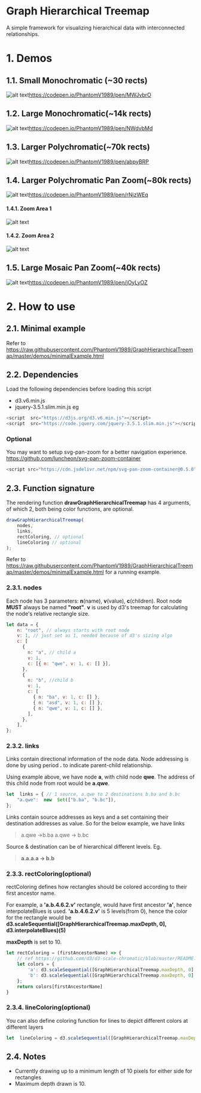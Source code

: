 # Graph Hierarchical Treemap
A simple framework for visualizing hierarchical data with interconnected relationships.


# 1. Demos
## 1.1. Small Monochromatic (~30 rects)
![alt text](https://github.com/PhantomV1989/GraphHierarchicalTreemap/raw/master/demos/img/smallMonochromatic_36.jpg)https://codepen.io/PhantomV1989/pen/MWJvbrO

## 1.2. Large Monochromatic(~14k rects)
![alt text](https://github.com/PhantomV1989/GraphHierarchicalTreemap/raw/master/demos/img/largeMonochromatic_13941.jpg)https://codepen.io/PhantomV1989/pen/NWdvbMd

## 1.3. Larger Polychromatic(~70k rects)
![alt text](https://github.com/PhantomV1989/GraphHierarchicalTreemap/raw/master/demos/img/largePolychromatic_74938.jpg)https://codepen.io/PhantomV1989/pen/abpyBRP

## 1.4. Larger Polychromatic Pan Zoom(~80k rects)
![alt text](https://github.com/PhantomV1989/GraphHierarchicalTreemap/raw/master/demos/img/largePolychromaticPanZoom_84937.jpg)https://codepen.io/PhantomV1989/pen/rNjzWEq
#### 1.4.1. Zoom Area 1
![alt text](https://github.com/PhantomV1989/GraphHierarchicalTreemap/raw/master/demos/img/zoomArea1.jpg)
#### 1.4.2. Zoom Area 2
![alt text](https://github.com/PhantomV1989/GraphHierarchicalTreemap/raw/master/demos/img/zoomArea2.jpg)
## 1.5. Large Mosaic Pan Zoom(~40k rects)
![alt text](https://github.com/PhantomV1989/GraphHierarchicalTreemap/raw/master/demos/img/largeMosaicPanZoom_45810.jpg)https://codepen.io/PhantomV1989/pen/jOyLyOZ


# 2. How to use

## 2.1. Minimal example
Refer to 
https://raw.githubusercontent.com/PhantomV1989/GraphHierarchicalTreemap/master/demos/minimalExample.html

## 2.2. Dependencies
Load the following dependencies before loading this script
- d3.v6.min.js
- jquery-3.5.1.slim.min.js
eg
```js
<script  src="https://d3js.org/d3.v6.min.js"></script>
<script  src="https://code.jquery.com/jquery-3.5.1.slim.min.js"></script>
```
### Optional
You may want to setup svg-pan-zoom for a better navigation experience.
https://github.com/luncheon/svg-pan-zoom-container
```js
<script src="https://cdn.jsdelivr.net/npm/svg-pan-zoom-container@0.5.0"></script>
```
## 2.3. Function signature
The rendering function **drawGraphHierarchicalTreemap** has 4 arguments, of which 2, both being color functions, are optional.
```js
drawGraphHierarchicalTreemap(
	nodes,
	links,
	rectColoring, // optional
	lineColoring // optional
);
```
Refer to https://raw.githubusercontent.com/PhantomV1989/GraphHierarchicalTreemap/master/demos/minimalExample.html for a running example.
### 2.3.1. nodes
Each node has 3 parameters: **n**(name), **v**(value), **c**(children).
Root node **MUST** always be named **"root"**.
**v** is used by d3's treemap for calculating the node's relative rectangle size.

```js
let data = {
    n: "root", // always starts with root node
    v: 1, // just set as 1, needed because of d3's sizing algo
    c: [
      {
        n: "a", // child a
        v: 1,
        c: [{ n: "qwe", v: 1, c: [] }],
      },
      {
        n: "b", //child b
        v: 1,
        c: [
          { n: "ba", v: 1, c: [] },
          { n: "asd", v: 1, c: [] },
          { n: "qwe", v: 1, c: [] },
        ],
      },
    ],
};
```
### 2.3.2. links
Links contain directional information of the node data.
Node addressing is done by using period **.** to indicate parent-child relationship.

Using example above, we have node **a**, with child node **qwe**. The address of this child node from root would be **a.qwe**.


```js
let  links = { // 1 source, a.qwe to 2 destinations b.ba and b.bc
	"a.qwe":  new  Set(["b.ba", "b.bc"]),
};
```

Links contain source addresses as keys and a set containing their destination addresses as value. So for the below example, we have links
> a.qwe ->b.ba
> a.qwe -> b.bc

 Source & destination can be of hierarchical different levels. Eg.
> **a.a.a.a -> b.b**
> 
### 2.3.3. rectColoring(optional)
rectColoring defines how rectangles should be colored according to their first ancestor name. 

For example, a **'a.b.4.6.2.v'** rectangle, would have first ancestor **'a'**, hence interpolateBlues is used. 
**'a.b.4.6.2.v'** is 5 levels(from 0), hence the color for the rectangle would be **d3.scaleSequential([GraphHierarchicalTreemap.maxDepth, 0], d3.interpolateBlues)(5)**

**maxDepth** is set to 10.
```js
let rectColoring = (firstAncestorName) => {
    // ref https://github.com/d3/d3-scale-chromatic/blob/master/README.md
    let colors = {
        'a': d3.scaleSequential([GraphHierarchicalTreemap.maxDepth, 0], d3.interpolateBlues),
        'b': d3.scaleSequential([GraphHierarchicalTreemap.maxDepth, 0], d3.interpolateReds),
    };
    return colors[firstAncestorName]
}
```

### 2.3.4. lineColoring(optional)
You can also define coloring function for lines to depict different colors at different layers
```js
let  lineColoring = d3.scaleSequential([GraphHierarchicalTreemap.maxDepth, 0], d3.interpolateCool)
```
## 2.4. Notes
- Currently drawing up to a minimum length of 10 pixels for either side for rectangles
- Maximum depth drawn is 10.
